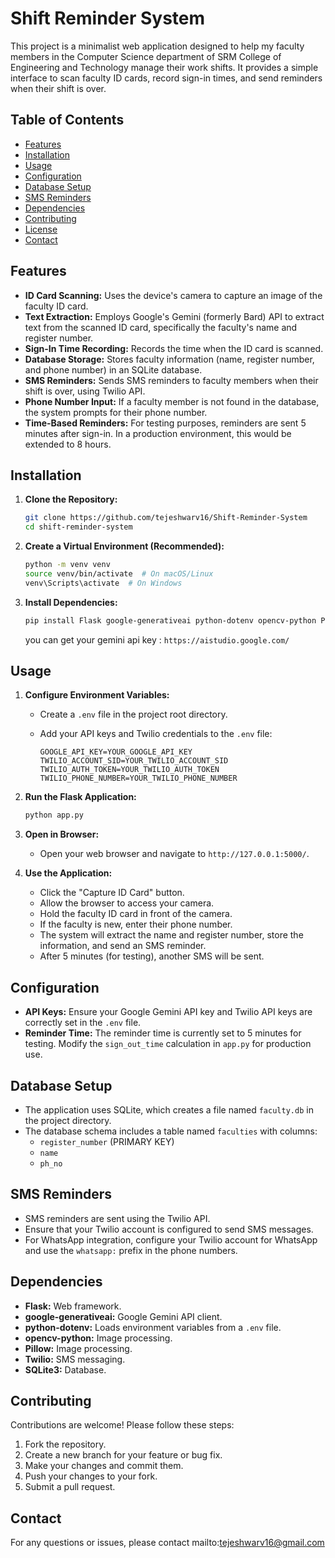 # Shift Reminder System

This project is a minimalist web application designed to help my faculty members in the Computer Science department of SRM College of Engineering and Technology manage their work shifts. It provides a simple interface to scan faculty ID cards, record sign-in times, and send reminders when their shift is over.

## Table of Contents

- [Features](#features)
- [Installation](#installation)
- [Usage](#usage)
- [Configuration](#configuration)
- [Database Setup](#database-setup)
- [SMS Reminders](#sms-reminders)
- [Dependencies](#dependencies)
- [Contributing](#contributing)
- [License](#license)
- [Contact](#contact)

## Features

- **ID Card Scanning:** Uses the device's camera to capture an image of the faculty ID card.
- **Text Extraction:** Employs Google's Gemini (formerly Bard) API to extract text from the scanned ID card, specifically the faculty's name and register number.
- **Sign-In Time Recording:** Records the time when the ID card is scanned.
- **Database Storage:** Stores faculty information (name, register number, and phone number) in an SQLite database.
- **SMS Reminders:** Sends SMS reminders to faculty members when their shift is over, using Twilio API.
- **Phone Number Input:** If a faculty member is not found in the database, the system prompts for their phone number.
- **Time-Based Reminders:** For testing purposes, reminders are sent 5 minutes after sign-in. In a production environment, this would be extended to 8 hours.

## Installation

1.  **Clone the Repository:**

    ```bash
    git clone https://github.com/tejeshwarv16/Shift-Reminder-System
    cd shift-reminder-system
    ```

2.  **Create a Virtual Environment (Recommended):**

    ```bash
    python -m venv venv
    source venv/bin/activate  # On macOS/Linux
    venv\Scripts\activate  # On Windows
    ```

3.  **Install Dependencies:**

    ```bash
    pip install Flask google-generativeai python-dotenv opencv-python Pillow twilio
    ```
    you can get your gemini api key : `https://aistudio.google.com/`

## Usage

1.  **Configure Environment Variables:**

    * Create a `.env` file in the project root directory.
    * Add your API keys and Twilio credentials to the `.env` file:

        ```
        GOOGLE_API_KEY=YOUR_GOOGLE_API_KEY
        TWILIO_ACCOUNT_SID=YOUR_TWILIO_ACCOUNT_SID
        TWILIO_AUTH_TOKEN=YOUR_TWILIO_AUTH_TOKEN
        TWILIO_PHONE_NUMBER=YOUR_TWILIO_PHONE_NUMBER
        ```

2.  **Run the Flask Application:**

    ```bash
    python app.py
    ```

3.  **Open in Browser:**

    * Open your web browser and navigate to `http://127.0.0.1:5000/`.

4.  **Use the Application:**

    * Click the "Capture ID Card" button.
    * Allow the browser to access your camera.
    * Hold the faculty ID card in front of the camera.
    * If the faculty is new, enter their phone number.
    * The system will extract the name and register number, store the information, and send an SMS reminder.
    * After 5 minutes (for testing), another SMS will be sent.

## Configuration

* **API Keys:** Ensure your Google Gemini API key and Twilio API keys are correctly set in the `.env` file.
* **Reminder Time:** The reminder time is currently set to 5 minutes for testing. Modify the `sign_out_time` calculation in `app.py` for production use.

## Database Setup

* The application uses SQLite, which creates a file named `faculty.db` in the project directory.
* The database schema includes a table named `faculties` with columns:
    * `register_number` (PRIMARY KEY)
    * `name`
    * `ph_no`

## SMS Reminders

* SMS reminders are sent using the Twilio API.
* Ensure that your Twilio account is configured to send SMS messages.
* For WhatsApp integration, configure your Twilio account for WhatsApp and use the `whatsapp:` prefix in the phone numbers.

## Dependencies

* **Flask:** Web framework.
* **google-generativeai:** Google Gemini API client.
* **python-dotenv:** Loads environment variables from a `.env` file.
* **opencv-python:** Image processing.
* **Pillow:** Image processing.
* **Twilio:** SMS messaging.
* **SQLite3:** Database.

## Contributing

Contributions are welcome! Please follow these steps:

1.  Fork the repository.
2.  Create a new branch for your feature or bug fix.
3.  Make your changes and commit them.
4.  Push your changes to your fork.
5.  Submit a pull request.

## Contact

For any questions or issues, please contact mailto:tejeshwarv16@gmail.com
